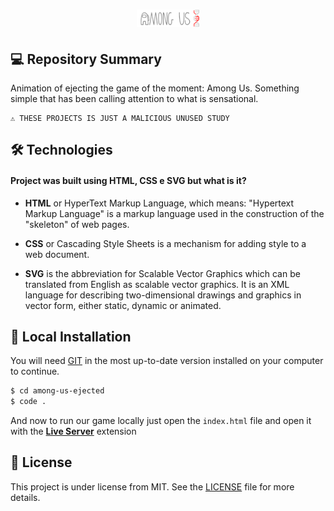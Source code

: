 
<h1 align="center">
    <img src="./images/logo-repo-among.png" alt="Among Us ejected by Jhony Walker" width="20%" />
</h1>

## 💻 Repository Summary

Animation of ejecting the game of the moment: Among Us. Something simple that has been calling attention to what is sensational.

```text
⚠ THESE PROJECTS IS JUST A MALICIOUS UNUSED STUDY
```

## 🛠 Technologies

#### Project was built using **HTML**, **CSS** e **SVG** but what is it?

- **HTML** or HyperText Markup Language, which means: "Hypertext Markup Language" is a markup language used in the construction of the "skeleton" of web pages.

- **CSS** or Cascading Style Sheets is a mechanism for adding style to a web document.

- **SVG** is the abbreviation for Scalable Vector Graphics which can be translated from English as scalable vector graphics. It is an XML language for describing two-dimensional drawings and graphics in vector form, either static, dynamic or animated.

## 🔨 Local Installation

You will need [GIT](https://git-scm.com/) in the most up-to-date version installed on your computer to continue.

```bash
$ cd among-us-ejected
$ code .
```

And now to run our game locally just open the `index.html` file and open it with the **[Live Server](https://marketplace.visualstudio.com/items?itemName=ritwickdey.LiveServer)** extension


## 📖 License

This project is under license from MIT. See the [LICENSE](LICENSE.md) file for more details.
